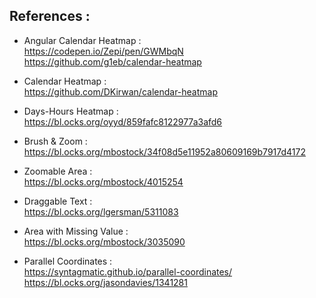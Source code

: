 ## References : 

* Angular Calendar Heatmap :  
    https://codepen.io/Zepi/pen/GWMbqN  
    https://github.com/g1eb/calendar-heatmap
* Calendar Heatmap :  
    https://github.com/DKirwan/calendar-heatmap
* Days-Hours Heatmap :  
    https://bl.ocks.org/oyyd/859fafc8122977a3afd6 

* Brush & Zoom :  
    https://bl.ocks.org/mbostock/34f08d5e11952a80609169b7917d4172
* Zoomable Area :  
    https://bl.ocks.org/mbostock/4015254
* Draggable Text :  
    https://bl.ocks.org/lgersman/5311083
* Area with Missing Value :  
    https://bl.ocks.org/mbostock/3035090

* Parallel Coordinates :  
    https://syntagmatic.github.io/parallel-coordinates/  
    https://bl.ocks.org/jasondavies/1341281
